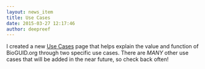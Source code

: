 ```yaml
---
layout: news_item
title: Use Cases
date: 2015-03-27 12:17:46
author: deepreef
---
```


I created a new [Use Cases] page that helps explain the value and function of BioGUID.org through two specific use cases. There are _MANY_ other use cases that will be added in the near future, so check back often!

[Use Cases]: http://bioguid.org/useCases